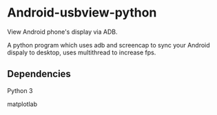 # Android-usbview-python
View Android phone's display via ADB.

A python program which uses adb and screencap to sync your Android dispaly to desktop, uses multithread to increase fps.

## Dependencies

Python 3

matplotlab
